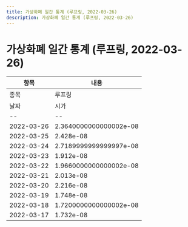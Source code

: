 ```yaml
---
title: 가상화폐 일간 통계 (루프링, 2022-03-26)
description: 가상화폐 일간 통계 (루프링, 2022-03-26)
---
```


가상화폐 일간 통계 (루프링, 2022-03-26)
===

|항목|내용|
|--|--|
|종목|루프링||마켓|BTC-LRC||종류|일 단위 캔들||기간|2022-03-17T09:00:00 - 2022-03-26T09:00:00|
|날짜|시가|저가|고가|종가|비고|
|--|--|--|--|--|--|
|2022-03-26|2.3640000000000002e-08|2.356e-08|2.484e-08|2.4300000000000003e-08|    |
|2022-03-25|2.428e-08|2.3309999999999998e-08|2.692e-08|2.3900000000000002e-08|    |
|2022-03-24|2.7189999999999997e-08|2.37e-08|2.822e-08|2.428e-08|    |
|2022-03-23|1.912e-08|1.912e-08|3.073e-08|2.7189999999999997e-08|    |
|2022-03-22|1.9660000000000002e-08|1.9e-08|2.0639999999999998e-08|1.916e-08|    |
|2022-03-21|2.013e-08|1.9400000000000002e-08|2.08e-08|1.9660000000000002e-08|    |
|2022-03-20|2.216e-08|1.97e-08|2.315e-08|2e-08|    |
|2022-03-19|1.748e-08|1.7130000000000002e-08|2.368e-08|2.216e-08|    |
|2022-03-18|1.7200000000000002e-08|1.6799999999999998e-08|1.791e-08|1.748e-08|    |
|2022-03-17|1.732e-08|1.643e-08|1.8280000000000002e-08|1.7200000000000002e-08|    |
